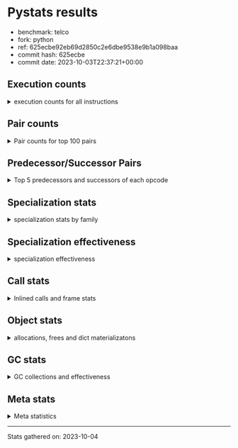 
# Pystats results

- benchmark: telco
- fork: python
- ref: 625ecbe92eb69d2850c2e6dbe9538e9b1a098baa
- commit hash: 625ecbe
- commit date: 2023-10-03T22:37:21+00:00

## Execution counts

<details>
<summary> execution counts for all instructions </summary>

|Name | Count | Self | Cumulative | Miss ratio | 
|---|---:|---:|---:|---:|
| LOAD_FAST | 64,828,680 | 37.2% | 37.2% |  |
| STORE_FAST | 31,215,960 | 17.9% | 55.2% |  |
| BINARY_OP | 18,014,600 | 10.3% | 65.5% |  |
| LOAD_CONST | 12,003,420 | 6.9% | 72.4% |  |
| CALL | 6,007,320 | 3.5% | 75.9% |  |
| POP_JUMP_IF_FALSE | 4,800,000 | 2.8% | 78.6% |  |
| LOAD_ATTR_METHOD_NO_DICT | 3,603,360 | 2.1% | 80.7% |  |
| LOAD_GLOBAL_MODULE | 2,402,200 | 1.4% | 82.1% |  |
| POP_TOP | 2,401,560 | 1.4% | 83.5% |  |
| CALL_METHOD_DESCRIPTOR_FAST | 2,401,500 | 1.4% | 84.8% |  |
| LOAD_ATTR_METHOD_LAZY_DICT | 2,401,440 | 1.4% | 86.2% |  |
| FOR_ITER_RANGE | 2,401,020 | 1.4% | 87.6% |  |
| LOAD_ATTR | 2,400,800 | 1.4% | 89.0% |  |
| LOAD_GLOBAL_BUILTIN | 2,400,720 | 1.4% | 90.3% |  |
| COMPARE_OP | 2,400,600 | 1.4% | 91.7% |  |
| JUMP_BACKWARD | 2,400,480 | 1.4% | 93.1% |  |
| CALL_KW | 2,400,060 | 1.4% | 94.5% |  |
| UNPACK_SEQUENCE_TUPLE | 2,400,000 | 1.4% | 95.9% |  |
| TO_BOOL_INT | 2,400,000 | 1.4% | 97.2% |  |
| CALL_BUILTIN_FAST | 2,400,000 | 1.4% | 98.6% |  |
| BINARY_SUBSCR_LIST_INT | 2,400,000 | 1.4% | 100.0% |  |
| EXTENDED_ARG | 1,020 | 0.0% | 100.0% |  |
| CALL_BUILTIN_CLASS | 660 | 0.0% | 100.0% |  |
| GET_ITER | 540 | 0.0% | 100.0% |  |
| PUSH_NULL | 420 | 0.0% | 100.0% |  |
| LOAD_GLOBAL | 360 | 0.0% | 100.0% |  |
| LOAD_ATTR_MODULE | 280 | 0.0% | 100.0% |  |
| LOAD_DEREF | 180 | 0.0% | 100.0% |  |
| RETURN_VALUE | 120 | 0.0% | 100.0% |  |
| RESUME_CHECK | 120 | 0.0% | 100.0% |  |
| CALL_FUNCTION_EX | 120 | 0.0% | 100.0% |  |
| STORE_ATTR | 80 | 0.0% | 100.0% |  |
| NOP | 60 | 0.0% | 100.0% |  |
| LOAD_FAST_CHECK | 60 | 0.0% | 100.0% |  |
| LIST_EXTEND | 60 | 0.0% | 100.0% |  |
| COPY_FREE_VARS | 60 | 0.0% | 100.0% |  |
| CALL_INTRINSIC_1 | 60 | 0.0% | 100.0% |  |
| CALL_BUILTIN_FAST_WITH_KEYWORDS | 60 | 0.0% | 100.0% |  |
| BUILD_LIST | 60 | 0.0% | 100.0% |  |
| BINARY_OP_SUBTRACT_FLOAT | 60 | 0.0% | 100.0% |  |
| BEFORE_WITH | 60 | 0.0% | 100.0% |  |


</details>

## Pair counts

<details>
<summary> Pair counts for top 100 pairs </summary>

|Pair | Count | Self | Cumulative | 
|---|---:|---:|---:|
| STORE_FAST LOAD_FAST | 28,813,980 | 16.6% | 16.6% |
| LOAD_FAST LOAD_FAST | 20,410,080 | 11.7% | 28.3% |
| LOAD_FAST BINARY_OP | 15,610,100 | 9.0% | 37.2% |
| BINARY_OP STORE_FAST | 15,610,080 | 9.0% | 46.2% |
| LOAD_FAST LOAD_CONST | 7,200,060 | 4.1% | 50.3% |
| CALL STORE_FAST | 6,005,160 | 3.4% | 53.8% |
| LOAD_FAST CALL | 6,003,380 | 3.4% | 57.2% |
| LOAD_FAST LOAD_ATTR_METHOD_NO_DICT | 3,603,360 | 2.1% | 59.3% |
| LOAD_ATTR_METHOD_NO_DICT LOAD_FAST | 3,603,360 | 2.1% | 61.4% |
| LOAD_GLOBAL_MODULE LOAD_CONST | 2,401,740 | 1.4% | 62.8% |
| LOAD_FAST LOAD_ATTR_METHOD_LAZY_DICT | 2,401,440 | 1.4% | 64.1% |
| LOAD_CONST CALL_METHOD_DESCRIPTOR_FAST | 2,400,960 | 1.4% | 65.5% |
| LOAD_ATTR_METHOD_LAZY_DICT LOAD_CONST | 2,400,960 | 1.4% | 66.9% |
| STORE_FAST LOAD_GLOBAL_BUILTIN | 2,400,560 | 1.4% | 68.3% |
| FOR_ITER_RANGE STORE_FAST | 2,400,480 | 1.4% | 69.7% |
| LOAD_GLOBAL_BUILTIN LOAD_FAST | 2,400,120 | 1.4% | 71.0% |
| LOAD_FAST LOAD_ATTR | 2,400,060 | 1.4% | 72.4% |
| LOAD_CONST CALL_KW | 2,400,060 | 1.4% | 73.8% |
| CALL_METHOD_DESCRIPTOR_FAST STORE_FAST | 2,400,060 | 1.4% | 75.2% |
| UNPACK_SEQUENCE_TUPLE STORE_FAST | 2,400,000 | 1.4% | 76.6% |
| TO_BOOL_INT POP_JUMP_IF_FALSE | 2,400,000 | 1.4% | 77.9% |
| POP_TOP JUMP_BACKWARD | 2,400,000 | 1.4% | 79.3% |
| POP_JUMP_IF_FALSE LOAD_GLOBAL_MODULE | 2,400,000 | 1.4% | 80.7% |
| POP_JUMP_IF_FALSE LOAD_FAST | 2,400,000 | 1.4% | 82.1% |
| LOAD_FAST TO_BOOL_INT | 2,400,000 | 1.4% | 83.4% |
| LOAD_FAST CALL_BUILTIN_FAST | 2,400,000 | 1.4% | 84.8% |
| LOAD_FAST BINARY_SUBSCR_LIST_INT | 2,400,000 | 1.4% | 86.2% |
| LOAD_CONST LOAD_FAST | 2,400,000 | 1.4% | 87.6% |
| LOAD_CONST COMPARE_OP | 2,400,000 | 1.4% | 89.0% |
| LOAD_CONST BINARY_OP | 2,400,000 | 1.4% | 90.3% |
| LOAD_ATTR LOAD_FAST | 2,400,000 | 1.4% | 91.7% |
| JUMP_BACKWARD FOR_ITER_RANGE | 2,400,000 | 1.4% | 93.1% |
| COMPARE_OP POP_JUMP_IF_FALSE | 2,400,000 | 1.4% | 94.5% |
| CALL_KW POP_TOP | 2,400,000 | 1.4% | 95.9% |
| CALL_BUILTIN_FAST UNPACK_SEQUENCE_TUPLE | 2,400,000 | 1.4% | 97.2% |
| BINARY_SUBSCR_LIST_INT STORE_FAST | 2,400,000 | 1.4% | 98.6% |
| BINARY_OP LOAD_FAST | 2,400,000 | 1.4% | 100.0% |
| BINARY_OP BINARY_OP | 4,500 | 0.0% | 100.0% |
| CALL CALL | 1,820 | 0.0% | 100.0% |
| LOAD_CONST CALL | 1,720 | 0.0% | 100.0% |
| CALL_METHOD_DESCRIPTOR_FAST POP_TOP | 1,440 | 0.0% | 100.0% |
| STORE_FAST LOAD_GLOBAL_MODULE | 1,200 | 0.0% | 100.0% |
| LOAD_ATTR LOAD_ATTR | 620 | 0.0% | 100.0% |
| COMPARE_OP COMPARE_OP | 600 | 0.0% | 100.0% |
| EXTENDED_ARG FOR_ITER_RANGE | 540 | 0.0% | 100.0% |
| CALL_BUILTIN_CLASS GET_ITER | 540 | 0.0% | 100.0% |
| POP_TOP LOAD_GLOBAL_MODULE | 520 | 0.0% | 100.0% |
| LOAD_CONST CALL_BUILTIN_CLASS | 520 | 0.0% | 100.0% |
| POP_TOP LOAD_FAST | 480 | 0.0% | 100.0% |
| POP_TOP EXTENDED_ARG | 480 | 0.0% | 100.0% |
| LOAD_GLOBAL_BUILTIN LOAD_CONST | 480 | 0.0% | 100.0% |
| LOAD_ATTR_METHOD_LAZY_DICT CALL_METHOD_DESCRIPTOR_FAST | 480 | 0.0% | 100.0% |
| JUMP_BACKWARD EXTENDED_ARG | 480 | 0.0% | 100.0% |
| GET_ITER FOR_ITER_RANGE | 480 | 0.0% | 100.0% |
| FOR_ITER_RANGE LOAD_FAST | 480 | 0.0% | 100.0% |
| EXTENDED_ARG JUMP_BACKWARD | 480 | 0.0% | 100.0% |
| LOAD_ATTR_MODULE PUSH_NULL | 280 | 0.0% | 100.0% |
| LOAD_GLOBAL LOAD_GLOBAL_MODULE | 260 | 0.0% | 100.0% |
| PUSH_NULL CALL | 240 | 0.0% | 100.0% |
| LOAD_GLOBAL_MODULE LOAD_ATTR_MODULE | 180 | 0.0% | 100.0% |
| STORE_FAST LOAD_GLOBAL | 160 | 0.0% | 100.0% |
| PUSH_NULL LOAD_FAST | 120 | 0.0% | 100.0% |
| LOAD_DEREF PUSH_NULL | 120 | 0.0% | 100.0% |
| LOAD_CONST LOAD_CONST | 120 | 0.0% | 100.0% |
| CALL POP_TOP | 120 | 0.0% | 100.0% |
| LOAD_GLOBAL_MODULE LOAD_ATTR | 100 | 0.0% | 100.0% |
| LOAD_ATTR LOAD_ATTR_MODULE | 100 | 0.0% | 100.0% |
| LOAD_GLOBAL_MODULE LOAD_GLOBAL_MODULE | 80 | 0.0% | 100.0% |
| LOAD_GLOBAL LOAD_GLOBAL_BUILTIN | 80 | 0.0% | 100.0% |
| STORE_FAST LOAD_CONST | 60 | 0.0% | 100.0% |
| RETURN_VALUE RETURN_VALUE | 60 | 0.0% | 100.0% |
| RESUME_CHECK LOAD_DEREF | 60 | 0.0% | 100.0% |
| PUSH_NULL LOAD_FAST_CHECK | 60 | 0.0% | 100.0% |
| POP_TOP NOP | 60 | 0.0% | 100.0% |
| NOP LOAD_DEREF | 60 | 0.0% | 100.0% |
| LOAD_GLOBAL_MODULE CALL | 60 | 0.0% | 100.0% |
| LOAD_FAST_CHECK CALL | 60 | 0.0% | 100.0% |
| LOAD_FAST CALL_FUNCTION_EX | 60 | 0.0% | 100.0% |
| LOAD_FAST BUILD_LIST | 60 | 0.0% | 100.0% |
| LOAD_DEREF LIST_EXTEND | 60 | 0.0% | 100.0% |
| LIST_EXTEND CALL_INTRINSIC_1 | 60 | 0.0% | 100.0% |
| GET_ITER EXTENDED_ARG | 60 | 0.0% | 100.0% |
| COPY_FREE_VARS RESUME_CHECK | 60 | 0.0% | 100.0% |
| CALL_KW STORE_FAST | 60 | 0.0% | 100.0% |
| CALL_INTRINSIC_1 CALL_FUNCTION_EX | 60 | 0.0% | 100.0% |
| CALL_FUNCTION_EX RESUME_CHECK | 60 | 0.0% | 100.0% |
| CALL_FUNCTION_EX COPY_FREE_VARS | 60 | 0.0% | 100.0% |
| CALL_BUILTIN_FAST_WITH_KEYWORDS BEFORE_WITH | 60 | 0.0% | 100.0% |
| CALL_BUILTIN_CLASS STORE_FAST | 60 | 0.0% | 100.0% |
| CALL STORE_ATTR | 60 | 0.0% | 100.0% |
| CALL LOAD_FAST | 60 | 0.0% | 100.0% |
| CALL CALL_BUILTIN_CLASS | 60 | 0.0% | 100.0% |
| BUILD_LIST LOAD_DEREF | 60 | 0.0% | 100.0% |
| BINARY_OP_SUBTRACT_FLOAT RETURN_VALUE | 60 | 0.0% | 100.0% |
| BEFORE_WITH STORE_FAST | 60 | 0.0% | 100.0% |
| STORE_ATTR LOAD_GLOBAL_BUILTIN | 40 | 0.0% | 100.0% |
| RETURN_VALUE LOAD_GLOBAL | 40 | 0.0% | 100.0% |
| RESUME_CHECK LOAD_GLOBAL_MODULE | 40 | 0.0% | 100.0% |
| LOAD_GLOBAL_MODULE LOAD_GLOBAL | 40 | 0.0% | 100.0% |
| LOAD_GLOBAL_BUILTIN LOAD_GLOBAL_MODULE | 40 | 0.0% | 100.0% |


</details>

## Predecessor/Successor Pairs

<details>
<summary> Top 5 predecessors and successors of each opcode </summary>

### BEFORE_WITH

<details>
<summary> Successors and predecessors for BEFORE_WITH </summary>

|Predecessors | Count | Percentage | 
|---|---:|---:|
| CALL_BUILTIN_FAST_WITH_KEYWORDS | 60 | 100.0% |

|Successors | Count | Percentage | 
|---|---:|---:|
| STORE_FAST | 60 | 100.0% |


</details>

### GET_ITER

<details>
<summary> Successors and predecessors for GET_ITER </summary>

|Predecessors | Count | Percentage | 
|---|---:|---:|
| CALL_BUILTIN_CLASS | 540 | 100.0% |

|Successors | Count | Percentage | 
|---|---:|---:|
| FOR_ITER_RANGE | 480 | 88.9% |
| EXTENDED_ARG | 60 | 11.1% |


</details>

### NOP

<details>
<summary> Successors and predecessors for NOP </summary>

|Predecessors | Count | Percentage | 
|---|---:|---:|
| POP_TOP | 60 | 100.0% |

|Successors | Count | Percentage | 
|---|---:|---:|
| LOAD_DEREF | 60 | 100.0% |


</details>

### POP_TOP

<details>
<summary> Successors and predecessors for POP_TOP </summary>

|Predecessors | Count | Percentage | 
|---|---:|---:|
| CALL_KW | 2,400,000 | 99.9% |
| CALL_METHOD_DESCRIPTOR_FAST | 1,440 | 0.1% |
| CALL | 120 | 0.0% |

|Successors | Count | Percentage | 
|---|---:|---:|
| JUMP_BACKWARD | 2,400,000 | 99.9% |
| LOAD_GLOBAL_MODULE | 520 | 0.0% |
| LOAD_FAST | 480 | 0.0% |
| EXTENDED_ARG | 480 | 0.0% |
| NOP | 60 | 0.0% |


</details>

### PUSH_NULL

<details>
<summary> Successors and predecessors for PUSH_NULL </summary>

|Predecessors | Count | Percentage | 
|---|---:|---:|
| LOAD_ATTR_MODULE | 280 | 66.7% |
| LOAD_DEREF | 120 | 28.6% |
| LOAD_ATTR | 20 | 4.8% |

|Successors | Count | Percentage | 
|---|---:|---:|
| CALL | 240 | 57.1% |
| LOAD_FAST | 120 | 28.6% |
| LOAD_FAST_CHECK | 60 | 14.3% |


</details>

### RETURN_VALUE

<details>
<summary> Successors and predecessors for RETURN_VALUE </summary>

|Predecessors | Count | Percentage | 
|---|---:|---:|
| RETURN_VALUE | 60 | 50.0% |
| BINARY_OP_SUBTRACT_FLOAT | 60 | 50.0% |

|Successors | Count | Percentage | 
|---|---:|---:|
| RETURN_VALUE | 60 | 50.0% |
| LOAD_GLOBAL | 40 | 33.3% |
| LOAD_GLOBAL_MODULE | 20 | 16.7% |


</details>

### BINARY_OP

<details>
<summary> Successors and predecessors for BINARY_OP </summary>

|Predecessors | Count | Percentage | 
|---|---:|---:|
| LOAD_FAST | 15,610,100 | 86.7% |
| LOAD_CONST | 2,400,000 | 13.3% |
| BINARY_OP | 4,500 | 0.0% |

|Successors | Count | Percentage | 
|---|---:|---:|
| STORE_FAST | 15,610,080 | 86.7% |
| LOAD_FAST | 2,400,000 | 13.3% |
| BINARY_OP | 4,500 | 0.0% |
| BINARY_OP_SUBTRACT_FLOAT | 20 | 0.0% |


</details>

### BUILD_LIST

<details>
<summary> Successors and predecessors for BUILD_LIST </summary>

|Predecessors | Count | Percentage | 
|---|---:|---:|
| LOAD_FAST | 60 | 100.0% |

|Successors | Count | Percentage | 
|---|---:|---:|
| LOAD_DEREF | 60 | 100.0% |


</details>

### CALL

<details>
<summary> Successors and predecessors for CALL </summary>

|Predecessors | Count | Percentage | 
|---|---:|---:|
| LOAD_FAST | 6,003,380 | 99.9% |
| CALL | 1,820 | 0.0% |
| LOAD_CONST | 1,720 | 0.0% |
| PUSH_NULL | 240 | 0.0% |
| LOAD_GLOBAL_MODULE | 60 | 0.0% |

|Successors | Count | Percentage | 
|---|---:|---:|
| STORE_FAST | 6,005,160 | 100.0% |
| CALL | 1,820 | 0.0% |
| POP_TOP | 120 | 0.0% |
| STORE_ATTR | 60 | 0.0% |
| LOAD_FAST | 60 | 0.0% |


</details>

### CALL_FUNCTION_EX

<details>
<summary> Successors and predecessors for CALL_FUNCTION_EX </summary>

|Predecessors | Count | Percentage | 
|---|---:|---:|
| LOAD_FAST | 60 | 50.0% |
| CALL_INTRINSIC_1 | 60 | 50.0% |

|Successors | Count | Percentage | 
|---|---:|---:|
| RESUME_CHECK | 60 | 50.0% |
| COPY_FREE_VARS | 60 | 50.0% |


</details>

### CALL_INTRINSIC_1

<details>
<summary> Successors and predecessors for CALL_INTRINSIC_1 </summary>

|Predecessors | Count | Percentage | 
|---|---:|---:|
| LIST_EXTEND | 60 | 100.0% |

|Successors | Count | Percentage | 
|---|---:|---:|
| CALL_FUNCTION_EX | 60 | 100.0% |


</details>

### CALL_KW

<details>
<summary> Successors and predecessors for CALL_KW </summary>

|Predecessors | Count | Percentage | 
|---|---:|---:|
| LOAD_CONST | 2,400,060 | 100.0% |

|Successors | Count | Percentage | 
|---|---:|---:|
| POP_TOP | 2,400,000 | 100.0% |
| STORE_FAST | 60 | 0.0% |


</details>

### COMPARE_OP

<details>
<summary> Successors and predecessors for COMPARE_OP </summary>

|Predecessors | Count | Percentage | 
|---|---:|---:|
| LOAD_CONST | 2,400,000 | 100.0% |
| COMPARE_OP | 600 | 0.0% |

|Successors | Count | Percentage | 
|---|---:|---:|
| POP_JUMP_IF_FALSE | 2,400,000 | 100.0% |
| COMPARE_OP | 600 | 0.0% |


</details>

### COPY_FREE_VARS

<details>
<summary> Successors and predecessors for COPY_FREE_VARS </summary>

|Predecessors | Count | Percentage | 
|---|---:|---:|
| CALL_FUNCTION_EX | 60 | 100.0% |

|Successors | Count | Percentage | 
|---|---:|---:|
| RESUME_CHECK | 60 | 100.0% |


</details>

### EXTENDED_ARG

<details>
<summary> Successors and predecessors for EXTENDED_ARG </summary>

|Predecessors | Count | Percentage | 
|---|---:|---:|
| POP_TOP | 480 | 47.1% |
| JUMP_BACKWARD | 480 | 47.1% |
| GET_ITER | 60 | 5.9% |

|Successors | Count | Percentage | 
|---|---:|---:|
| FOR_ITER_RANGE | 540 | 52.9% |
| JUMP_BACKWARD | 480 | 47.1% |


</details>

### JUMP_BACKWARD

<details>
<summary> Successors and predecessors for JUMP_BACKWARD </summary>

|Predecessors | Count | Percentage | 
|---|---:|---:|
| POP_TOP | 2,400,000 | 100.0% |
| EXTENDED_ARG | 480 | 0.0% |

|Successors | Count | Percentage | 
|---|---:|---:|
| FOR_ITER_RANGE | 2,400,000 | 100.0% |
| EXTENDED_ARG | 480 | 0.0% |


</details>

### LIST_EXTEND

<details>
<summary> Successors and predecessors for LIST_EXTEND </summary>

|Predecessors | Count | Percentage | 
|---|---:|---:|
| LOAD_DEREF | 60 | 100.0% |

|Successors | Count | Percentage | 
|---|---:|---:|
| CALL_INTRINSIC_1 | 60 | 100.0% |


</details>

### LOAD_ATTR

<details>
<summary> Successors and predecessors for LOAD_ATTR </summary>

|Predecessors | Count | Percentage | 
|---|---:|---:|
| LOAD_FAST | 2,400,060 | 100.0% |
| LOAD_ATTR | 620 | 0.0% |
| LOAD_GLOBAL_MODULE | 100 | 0.0% |
| LOAD_GLOBAL | 20 | 0.0% |

|Successors | Count | Percentage | 
|---|---:|---:|
| LOAD_FAST | 2,400,000 | 100.0% |
| LOAD_ATTR | 620 | 0.0% |
| LOAD_ATTR_MODULE | 100 | 0.0% |
| CALL_METHOD_DESCRIPTOR_FAST | 40 | 0.0% |
| PUSH_NULL | 20 | 0.0% |


</details>

### LOAD_CONST

<details>
<summary> Successors and predecessors for LOAD_CONST </summary>

|Predecessors | Count | Percentage | 
|---|---:|---:|
| LOAD_FAST | 7,200,060 | 60.0% |
| LOAD_GLOBAL_MODULE | 2,401,740 | 20.0% |
| LOAD_ATTR_METHOD_LAZY_DICT | 2,400,960 | 20.0% |
| LOAD_GLOBAL_BUILTIN | 480 | 0.0% |
| LOAD_CONST | 120 | 0.0% |

|Successors | Count | Percentage | 
|---|---:|---:|
| CALL_METHOD_DESCRIPTOR_FAST | 2,400,960 | 20.0% |
| CALL_KW | 2,400,060 | 20.0% |
| LOAD_FAST | 2,400,000 | 20.0% |
| COMPARE_OP | 2,400,000 | 20.0% |
| BINARY_OP | 2,400,000 | 20.0% |


</details>

### LOAD_DEREF

<details>
<summary> Successors and predecessors for LOAD_DEREF </summary>

|Predecessors | Count | Percentage | 
|---|---:|---:|
| RESUME_CHECK | 60 | 33.3% |
| NOP | 60 | 33.3% |
| BUILD_LIST | 60 | 33.3% |

|Successors | Count | Percentage | 
|---|---:|---:|
| PUSH_NULL | 120 | 66.7% |
| LIST_EXTEND | 60 | 33.3% |


</details>

### LOAD_FAST

<details>
<summary> Successors and predecessors for LOAD_FAST </summary>

|Predecessors | Count | Percentage | 
|---|---:|---:|
| STORE_FAST | 28,813,980 | 44.4% |
| LOAD_FAST | 20,410,080 | 31.5% |
| LOAD_ATTR_METHOD_NO_DICT | 3,603,360 | 5.6% |
| LOAD_GLOBAL_BUILTIN | 2,400,120 | 3.7% |
| POP_JUMP_IF_FALSE | 2,400,000 | 3.7% |

|Successors | Count | Percentage | 
|---|---:|---:|
| LOAD_FAST | 20,410,080 | 31.5% |
| BINARY_OP | 15,610,100 | 24.1% |
| LOAD_CONST | 7,200,060 | 11.1% |
| CALL | 6,003,380 | 9.3% |
| LOAD_ATTR_METHOD_NO_DICT | 3,603,360 | 5.6% |


</details>

### LOAD_FAST_CHECK

<details>
<summary> Successors and predecessors for LOAD_FAST_CHECK </summary>

|Predecessors | Count | Percentage | 
|---|---:|---:|
| PUSH_NULL | 60 | 100.0% |

|Successors | Count | Percentage | 
|---|---:|---:|
| CALL | 60 | 100.0% |


</details>

### LOAD_GLOBAL

<details>
<summary> Successors and predecessors for LOAD_GLOBAL </summary>

|Predecessors | Count | Percentage | 
|---|---:|---:|
| STORE_FAST | 160 | 44.4% |
| RETURN_VALUE | 40 | 11.1% |
| LOAD_GLOBAL_MODULE | 40 | 11.1% |
| LOAD_GLOBAL_BUILTIN | 40 | 11.1% |
| STORE_ATTR | 20 | 5.6% |

|Successors | Count | Percentage | 
|---|---:|---:|
| LOAD_GLOBAL_MODULE | 260 | 72.2% |
| LOAD_GLOBAL_BUILTIN | 80 | 22.2% |
| LOAD_ATTR | 20 | 5.6% |


</details>

### POP_JUMP_IF_FALSE

<details>
<summary> Successors and predecessors for POP_JUMP_IF_FALSE </summary>

|Predecessors | Count | Percentage | 
|---|---:|---:|
| TO_BOOL_INT | 2,400,000 | 50.0% |
| COMPARE_OP | 2,400,000 | 50.0% |

|Successors | Count | Percentage | 
|---|---:|---:|
| LOAD_GLOBAL_MODULE | 2,400,000 | 50.0% |
| LOAD_FAST | 2,400,000 | 50.0% |


</details>

### STORE_ATTR

<details>
<summary> Successors and predecessors for STORE_ATTR </summary>

|Predecessors | Count | Percentage | 
|---|---:|---:|
| CALL | 60 | 75.0% |
| STORE_ATTR | 20 | 25.0% |

|Successors | Count | Percentage | 
|---|---:|---:|
| LOAD_GLOBAL_BUILTIN | 40 | 50.0% |
| STORE_ATTR | 20 | 25.0% |
| LOAD_GLOBAL | 20 | 25.0% |


</details>

### STORE_FAST

<details>
<summary> Successors and predecessors for STORE_FAST </summary>

|Predecessors | Count | Percentage | 
|---|---:|---:|
| BINARY_OP | 15,610,080 | 50.0% |
| CALL | 6,005,160 | 19.2% |
| FOR_ITER_RANGE | 2,400,480 | 7.7% |
| CALL_METHOD_DESCRIPTOR_FAST | 2,400,060 | 7.7% |
| UNPACK_SEQUENCE_TUPLE | 2,400,000 | 7.7% |

|Successors | Count | Percentage | 
|---|---:|---:|
| LOAD_FAST | 28,813,980 | 92.3% |
| LOAD_GLOBAL_BUILTIN | 2,400,560 | 7.7% |
| LOAD_GLOBAL_MODULE | 1,200 | 0.0% |
| LOAD_GLOBAL | 160 | 0.0% |
| LOAD_CONST | 60 | 0.0% |


</details>

### BINARY_OP_SUBTRACT_FLOAT

<details>
<summary> Successors and predecessors for BINARY_OP_SUBTRACT_FLOAT </summary>

|Predecessors | Count | Percentage | 
|---|---:|---:|
| LOAD_FAST | 40 | 66.7% |
| BINARY_OP | 20 | 33.3% |

|Successors | Count | Percentage | 
|---|---:|---:|
| RETURN_VALUE | 60 | 100.0% |


</details>

### BINARY_SUBSCR_LIST_INT

<details>
<summary> Successors and predecessors for BINARY_SUBSCR_LIST_INT </summary>

|Predecessors | Count | Percentage | 
|---|---:|---:|
| LOAD_FAST | 2,400,000 | 100.0% |

|Successors | Count | Percentage | 
|---|---:|---:|
| STORE_FAST | 2,400,000 | 100.0% |


</details>

### CALL_BUILTIN_CLASS

<details>
<summary> Successors and predecessors for CALL_BUILTIN_CLASS </summary>

|Predecessors | Count | Percentage | 
|---|---:|---:|
| LOAD_CONST | 520 | 78.8% |
| CALL | 60 | 9.1% |
| LOAD_FAST | 40 | 6.1% |
| CALL_BUILTIN_CLASS | 40 | 6.1% |

|Successors | Count | Percentage | 
|---|---:|---:|
| GET_ITER | 540 | 81.8% |
| STORE_FAST | 60 | 9.1% |
| CALL_BUILTIN_CLASS | 40 | 6.1% |
| CALL | 20 | 3.0% |


</details>

### CALL_BUILTIN_FAST

<details>
<summary> Successors and predecessors for CALL_BUILTIN_FAST </summary>

|Predecessors | Count | Percentage | 
|---|---:|---:|
| LOAD_FAST | 2,400,000 | 100.0% |

|Successors | Count | Percentage | 
|---|---:|---:|
| UNPACK_SEQUENCE_TUPLE | 2,400,000 | 100.0% |


</details>

### CALL_BUILTIN_FAST_WITH_KEYWORDS

<details>
<summary> Successors and predecessors for CALL_BUILTIN_FAST_WITH_KEYWORDS </summary>

|Predecessors | Count | Percentage | 
|---|---:|---:|
| LOAD_CONST | 40 | 66.7% |
| CALL | 20 | 33.3% |

|Successors | Count | Percentage | 
|---|---:|---:|
| BEFORE_WITH | 60 | 100.0% |


</details>

### CALL_METHOD_DESCRIPTOR_FAST

<details>
<summary> Successors and predecessors for CALL_METHOD_DESCRIPTOR_FAST </summary>

|Predecessors | Count | Percentage | 
|---|---:|---:|
| LOAD_CONST | 2,400,960 | 100.0% |
| LOAD_ATTR_METHOD_LAZY_DICT | 480 | 0.0% |
| LOAD_ATTR | 40 | 0.0% |
| CALL | 20 | 0.0% |

|Successors | Count | Percentage | 
|---|---:|---:|
| STORE_FAST | 2,400,060 | 99.9% |
| POP_TOP | 1,440 | 0.1% |


</details>

### FOR_ITER_RANGE

<details>
<summary> Successors and predecessors for FOR_ITER_RANGE </summary>

|Predecessors | Count | Percentage | 
|---|---:|---:|
| JUMP_BACKWARD | 2,400,000 | 100.0% |
| EXTENDED_ARG | 540 | 0.0% |
| GET_ITER | 480 | 0.0% |

|Successors | Count | Percentage | 
|---|---:|---:|
| STORE_FAST | 2,400,480 | 100.0% |
| LOAD_FAST | 480 | 0.0% |
| LOAD_GLOBAL_MODULE | 40 | 0.0% |
| LOAD_GLOBAL | 20 | 0.0% |


</details>

### LOAD_ATTR_METHOD_LAZY_DICT

<details>
<summary> Successors and predecessors for LOAD_ATTR_METHOD_LAZY_DICT </summary>

|Predecessors | Count | Percentage | 
|---|---:|---:|
| LOAD_FAST | 2,401,440 | 100.0% |

|Successors | Count | Percentage | 
|---|---:|---:|
| LOAD_CONST | 2,400,960 | 100.0% |
| CALL_METHOD_DESCRIPTOR_FAST | 480 | 0.0% |


</details>

### LOAD_ATTR_METHOD_NO_DICT

<details>
<summary> Successors and predecessors for LOAD_ATTR_METHOD_NO_DICT </summary>

|Predecessors | Count | Percentage | 
|---|---:|---:|
| LOAD_FAST | 3,603,360 | 100.0% |

|Successors | Count | Percentage | 
|---|---:|---:|
| LOAD_FAST | 3,603,360 | 100.0% |


</details>

### LOAD_ATTR_MODULE

<details>
<summary> Successors and predecessors for LOAD_ATTR_MODULE </summary>

|Predecessors | Count | Percentage | 
|---|---:|---:|
| LOAD_GLOBAL_MODULE | 180 | 64.3% |
| LOAD_ATTR | 100 | 35.7% |

|Successors | Count | Percentage | 
|---|---:|---:|
| PUSH_NULL | 280 | 100.0% |


</details>

### LOAD_GLOBAL_BUILTIN

<details>
<summary> Successors and predecessors for LOAD_GLOBAL_BUILTIN </summary>

|Predecessors | Count | Percentage | 
|---|---:|---:|
| STORE_FAST | 2,400,560 | 100.0% |
| LOAD_GLOBAL | 80 | 0.0% |
| STORE_ATTR | 40 | 0.0% |
| LOAD_GLOBAL_BUILTIN | 40 | 0.0% |

|Successors | Count | Percentage | 
|---|---:|---:|
| LOAD_FAST | 2,400,120 | 100.0% |
| LOAD_CONST | 480 | 0.0% |
| LOAD_GLOBAL_MODULE | 40 | 0.0% |
| LOAD_GLOBAL_BUILTIN | 40 | 0.0% |
| LOAD_GLOBAL | 40 | 0.0% |


</details>

### LOAD_GLOBAL_MODULE

<details>
<summary> Successors and predecessors for LOAD_GLOBAL_MODULE </summary>

|Predecessors | Count | Percentage | 
|---|---:|---:|
| POP_JUMP_IF_FALSE | 2,400,000 | 99.9% |
| STORE_FAST | 1,200 | 0.0% |
| POP_TOP | 520 | 0.0% |
| LOAD_GLOBAL | 260 | 0.0% |
| LOAD_GLOBAL_MODULE | 80 | 0.0% |

|Successors | Count | Percentage | 
|---|---:|---:|
| LOAD_CONST | 2,401,740 | 100.0% |
| LOAD_ATTR_MODULE | 180 | 0.0% |
| LOAD_ATTR | 100 | 0.0% |
| LOAD_GLOBAL_MODULE | 80 | 0.0% |
| CALL | 60 | 0.0% |


</details>

### RESUME_CHECK

<details>
<summary> Successors and predecessors for RESUME_CHECK </summary>

|Predecessors | Count | Percentage | 
|---|---:|---:|
| COPY_FREE_VARS | 60 | 50.0% |
| CALL_FUNCTION_EX | 60 | 50.0% |

|Successors | Count | Percentage | 
|---|---:|---:|
| LOAD_DEREF | 60 | 50.0% |
| LOAD_GLOBAL_MODULE | 40 | 33.3% |
| LOAD_GLOBAL | 20 | 16.7% |


</details>

### TO_BOOL_INT

<details>
<summary> Successors and predecessors for TO_BOOL_INT </summary>

|Predecessors | Count | Percentage | 
|---|---:|---:|
| LOAD_FAST | 2,400,000 | 100.0% |

|Successors | Count | Percentage | 
|---|---:|---:|
| POP_JUMP_IF_FALSE | 2,400,000 | 100.0% |


</details>

### UNPACK_SEQUENCE_TUPLE

<details>
<summary> Successors and predecessors for UNPACK_SEQUENCE_TUPLE </summary>

|Predecessors | Count | Percentage | 
|---|---:|---:|
| CALL_BUILTIN_FAST | 2,400,000 | 100.0% |

|Successors | Count | Percentage | 
|---|---:|---:|
| STORE_FAST | 2,400,000 | 100.0% |


</details>


</details>

## Specialization stats

<details>
<summary> specialization stats by family </summary>

### BINARY_SUBSCR

<details>
<summary> specialization stats for BINARY_SUBSCR family </summary>

|Kind | Count | Ratio | 
|---|---|---|
|          hit |      2400000 | 100.0% |


</details>

### TO_BOOL

<details>
<summary> specialization stats for TO_BOOL family </summary>

|Kind | Count | Ratio | 
|---|---|---|
|          hit |      2400000 | 100.0% |


</details>

### BINARY_OP

<details>
<summary> specialization stats for BINARY_OP family </summary>

|Kind | Count | Ratio | 
|---|---|---|
| specialization.deferred |     18010080 | 100.0% |
|          hit |           60 | 0.0% |

#### Specialization attempts

| | Count | Ratio | 
|---|---:|---:|
| Success | 20 | 0.4% |
| Failure | 4,500 | 99.6% |

|Failure kind | Count | Ratio | 
|---|---:|---:|
| add other | 2,400 | 53.3% |
| multiply other | 900 | 20.0% |
| multiply different types | 600 | 13.3% |
| and int | 600 | 13.3% |


</details>

### CALL

<details>
<summary> specialization stats for CALL family </summary>

|Kind | Count | Ratio | 
|---|---|---|
| specialization.deferred |      6005400 | 55.6% |
|          hit |      4802220 | 44.4% |

#### Specialization attempts

| | Count | Ratio | 
|---|---:|---:|
| Success | 100 | 5.2% |
| Failure | 1,820 | 94.8% |

|Failure kind | Count | Ratio | 
|---|---:|---:|
| meth descr varargs keywords | 900 | 49.5% |
| cfunc varargs | 620 | 34.1% |
| class no vectorcall | 220 | 12.1% |
| cfunc noargs | 80 | 4.4% |


</details>

### COMPARE_OP

<details>
<summary> specialization stats for COMPARE_OP family </summary>

|Kind | Count | Ratio | 
|---|---|---|
| specialization.deferred |      2400000 | 100.0% |

#### Specialization attempts

| | Count | Ratio | 
|---|---:|---:|
| Success | 0 | 0.0% |
| Failure | 600 | 100.0% |

|Failure kind | Count | Ratio | 
|---|---:|---:|
| different types | 600 | 100.0% |


</details>

### FOR_ITER

<details>
<summary> specialization stats for FOR_ITER family </summary>

|Kind | Count | Ratio | 
|---|---|---|
|          hit |      2401020 | 100.0% |


</details>

### JUMP_BACKWARD

<details>
<summary> specialization stats for JUMP_BACKWARD family </summary>

|Kind | Count | Ratio | 
|---|---|---|


</details>

### LOAD_ATTR

<details>
<summary> specialization stats for LOAD_ATTR family </summary>

|Kind | Count | Ratio | 
|---|---|---|
| specialization.deferred |      2400080 | 28.6% |
|          hit |      6005080 | 71.4% |

#### Specialization attempts

| | Count | Ratio | 
|---|---:|---:|
| Success | 100 | 13.9% |
| Failure | 620 | 86.1% |

|Failure kind | Count | Ratio | 
|---|---:|---:|
| overridden | 600 | 96.8% |
| not managed dict | 20 | 3.2% |


</details>

### LOAD_GLOBAL

<details>
<summary> specialization stats for LOAD_GLOBAL family </summary>

|Kind | Count | Ratio | 
|---|---|---|
| specialization.deferred |           20 | 0.0% |
|          hit |      4802920 | 100.0% |

#### Specialization attempts

| | Count | Ratio | 
|---|---:|---:|
| Success | 340 | 100.0% |
| Failure | 0 | 0.0% |

|Failure kind | Count | Ratio | 
|---|---:|---:|


</details>

### POP_JUMP_IF_FALSE

<details>
<summary> specialization stats for POP_JUMP_IF_FALSE family </summary>

|Kind | Count | Ratio | 
|---|---|---|


</details>

### STORE_ATTR

<details>
<summary> specialization stats for STORE_ATTR family </summary>

|Kind | Count | Ratio | 
|---|---|---|
| specialization.deferred |           60 | 75.0% |

#### Specialization attempts

| | Count | Ratio | 
|---|---:|---:|
| Success | 0 | 0.0% |
| Failure | 20 | 100.0% |

|Failure kind | Count | Ratio | 
|---|---:|---:|
| overridden | 20 | 100.0% |


</details>

### UNPACK_SEQUENCE

<details>
<summary> specialization stats for UNPACK_SEQUENCE family </summary>

|Kind | Count | Ratio | 
|---|---|---|
|          hit |      2400000 | 100.0% |


</details>


</details>

## Specialization effectiveness

<details>
<summary> specialization effectiveness </summary>

|Instructions | Count | Ratio | 
|---|---:|---:|
| Basic | 112,852,500 | 64.8% |
| Not specialized | 36,024,240 | 20.7% |
| Specialized | 25,211,420 | 14.5% |

### Deferred by instruction

<details>
<summary> deferred by instruction </summary>

|Name | Count | Ratio | 
|---|---:|---:|
| BINARY_OP | 18,010,080 | 62.5% |
| CALL | 6,005,400 | 20.8% |
| LOAD_ATTR | 2,400,080 | 8.3% |
| COMPARE_OP | 2,400,000 | 8.3% |
| STORE_ATTR | 60 | 0.0% |
| LOAD_GLOBAL | 20 | 0.0% |
| UNPACK_SEQUENCE_TUPLE | 0 | 0.0% |
| UNPACK_SEQUENCE | 0 | 0.0% |
| TO_BOOL_INT | 0 | 0.0% |
| TO_BOOL | 0 | 0.0% |


</details>


</details>

## Call stats

<details>
<summary> Inlined calls and frame stats </summary>

| | Count | Ratio | 
|---|---:|---:|
| Calls to PyEval_EvalDefault | 0 | 0.0% |
| Calls to Python functions inlined | 120 | 100.0% |
| Calls via PyEval_EvalFrame (total) | 0 | 0.0% |
| Calls via PyEval_EvalFrame (vector) | 0 | 0.0% |
| Calls via PyEval_EvalFrame (generator) | 0 | 0.0% |
| Calls via PyEval_EvalFrame (legacy) | 0 | 0.0% |
| Calls via PyEval_EvalFrame (function vectorcall) | 0 | 0.0% |
| Calls via PyEval_EvalFrame (build class) | 0 | 0.0% |
| Calls via PyEval_EvalFrame (slot) | 0 | 0.0% |
| Calls via PyEval_EvalFrame (function ex) | 120 | 100.0% |
| Calls via PyEval_EvalFrame (api) | 0 | 0.0% |
| Calls via PyEval_EvalFrame (method) | 0 | 0.0% |
| Frames pushed | 120 | 100.0% |
| Frame objects created | 0 | 0.0% |


</details>

## Object stats

<details>
<summary> allocations, frees and dict materializatons </summary>

| | Count | Ratio | 
|---|---:|---:|
| Allocations from freelist | 10,805,980 | 20.8% |
| Frees to freelist | 10,806,000 |  |
| Allocations | 41,264,300 | 79.2% |
| Allocations to 512 bytes | 41,264,180 | 79.2% |
| Allocations to 4 kbytes | 0 | 0.0% |
| Allocations over 4 kbytes | 120 | 0.0% |
| Frees | 41,264,220 |  |
| New values | 120 |  |
| Interpreter increfs | 74,939,260 | 37.5% |
| Interpreter decrefs | 106,032,960 | 42.5% |
| Increfs | 124,869,460 | 62.5% |
| Decrefs | 143,443,760 | 57.5% |
| Materialize dict (on request) | 0 | 0.0% |
| Materialize dict (new key) | 0 | 0.0% |
| Materialize dict (too big) | 0 | 0.0% |
| Materialize dict (str subclass) | 0 | 0.0% |
| Dematerialize dict | 0 | 0.0% |
| Method cache hits | 7,201,536 |  |
| Method cache misses | 4 |  |
| Method cache collisions | 4 |  |
| Method cache dunder hits | 180 |  |
| Method cache dunder misses | 0 |  |


</details>

## GC stats

<details>
<summary> GC collections and effectiveness </summary>

|Generation | Collections | Objects collected | Object visits | 
|---:|---:|---:|---:|
| 0 | 0 | 0 | 0 |
| 1 | 0 | 0 | 0 |
| 2 | 0 | 0 | 0 |


</details>

## Meta stats

<details>
<summary> Meta statistics </summary>

| | Count | 
|---|---:|
| Number of data files | 20 |


</details>

---
Stats gathered on: 2023-10-04
